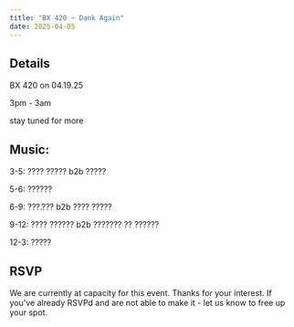```yaml
---
title: "BX 420 ~ Dank Again"
date: 2025-04-05
---
```


## Details

BX 420 on 04.19.25

3pm - 3am

stay tuned for more

## Music:

<section class="mt-4">
  <p>3-5: ???? ????? b2b ?????</p>
  <p>5-6: ??????</p>
  <p>6-9: ???.??? b2b ???? ?????</p>
  <p>9-12: ???? ?????? b2b ??????? ?? ??????</p>
  <p>12-3: ?????</p>
</section>

## RSVP

We are currently at capacity for this event. Thanks for your interest. If you've already RSVPd and are not able to make it - let us know to free up your spot.
